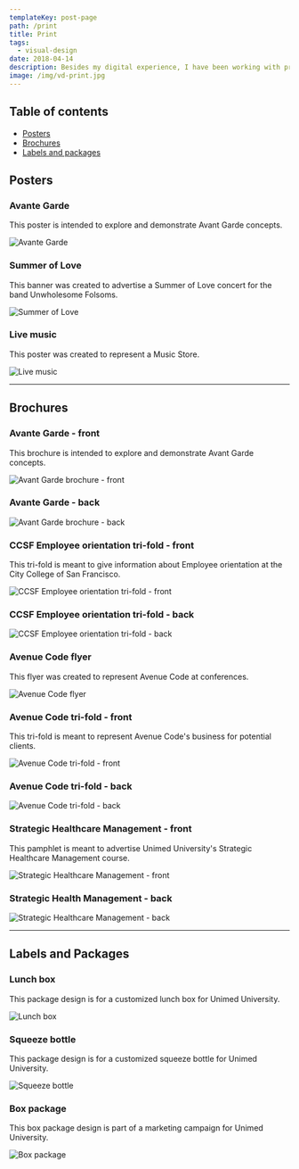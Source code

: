 ```yaml
---
templateKey: post-page
path: /print
title: Print
tags:
  - visual-design
date: 2018-04-14
description: Besides my digital experience, I have been working with print since 2010. I've worked for big companies, agencies, startups, in freelancing projects and here I am, still loving my work and the evolution of the design world. 
image: /img/vd-print.jpg
---
```


## Table of contents

- [Posters](#posters)
- [Brochures](#brochures)
- [Labels and packages](#labels-and-packages)

<a id="posters"></a>
## Posters

### Avante Garde

This poster is intended to explore and demonstrate Avant Garde concepts.

![Avante Garde](https://farm6.staticflickr.com/5676/23107107003_0e491b3ddb_h.jpg)

### Summer of Love

This banner was created to advertise a Summer of Love concert for the band Unwholesome Folsoms.

![Summer of Love](https://farm5.staticflickr.com/4433/36457350880_7b165e9a2f_h.jpg)

### Live music

This poster was created to represent a Music Store.

![Live music](https://farm1.staticflickr.com/572/21778707603_59021da5ea_h.jpg)

---

<a id="brochures"></a>
## Brochures

### Avante Garde - front

This brochure is intended to explore and demonstrate Avant Garde concepts.

![Avant Garde brochure - front](https://farm6.staticflickr.com/5767/23153218833_7b44b9199a_h.jpg)

### Avante Garde - back

![Avant Garde brochure - back](https://farm1.staticflickr.com/593/23753913196_e33bb3c736_h.jpg)

### CCSF Employee orientation tri-fold - front

This tri-fold is meant to give information about Employee orientation at the City College of San Francisco.

![CCSF Employee orientation tri-fold - front](https://farm6.staticflickr.com/5638/21439468121_64b8b25b20_h.jpg)

### CCSF Employee orientation tri-fold - back

![CCSF Employee orientation tri-fold - back](https://farm1.staticflickr.com/615/21439468151_635fd62e15_h.jpg)

### Avenue Code flyer

This flyer was created to represent Avenue Code at conferences.

![Avenue Code flyer](https://farm6.staticflickr.com/5745/21439467621_b0b995312a_h.jpg)

### Avenue Code tri-fold - front

This tri-fold is meant to represent Avenue Code's business for potential clients.

![Avenue Code tri-fold - front](https://farm6.staticflickr.com/5803/20809947523_39f8d6655f_h.jpg)

### Avenue Code tri-fold - back

![Avenue Code tri-fold - back](https://farm6.staticflickr.com/5688/21404777046_fa6f0312bb_h.jpg)

### Strategic Healthcare Management - front

This pamphlet is meant to advertise Unimed University's Strategic Healthcare Management course.

![Strategic Healthcare Management - front](https://farm1.staticflickr.com/781/21431014105_b037722a87_h.jpg)

### Strategic Health Management - back

![Strategic Healthcare Management - back](https://farm1.staticflickr.com/739/21439473181_3283cd0527_h.jpg)

---

<a id="labels-and-packages"></a>
## Labels and Packages

### Lunch box

This package design is for a customized lunch box for Unimed University.

![Lunch box](https://farm6.staticflickr.com/5728/21243202188_96a4e1a1bb_h.jpg)

### Squeeze bottle

This package design is for a customized squeeze bottle for Unimed University.

![Squeeze bottle](https://farm1.staticflickr.com/592/21420096642_9c67629089_h.jpg)

### Box package

This box package design is part of a marketing campaign for Unimed University.

![Box package](https://farm1.staticflickr.com/767/21243202148_6e86829b56_h.jpg)
